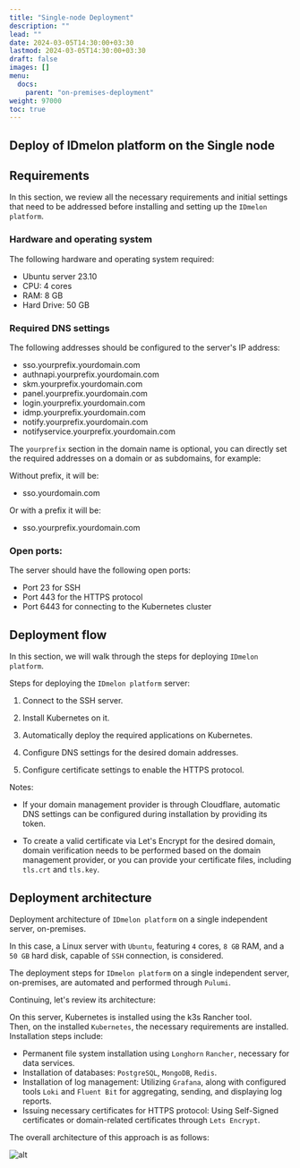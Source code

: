 ```yaml
---
title: "Single-node Deployment"
description: ""
lead: ""
date: 2024-03-05T14:30:00+03:30
lastmod: 2024-03-05T14:30:00+03:30
draft: false
images: []
menu:
  docs:
    parent: "on-premises-deployment"
weight: 97000
toc: true
---
```


## Deploy of IDmelon platform on the Single node  

## Requirements  

In this section, we review all the necessary requirements and initial settings that need to be addressed before installing and setting up the `IDmelon platform`.  

### Hardware and operating system  

The following hardware and operating system required:  

- Ubuntu server 23.10  
- CPU: 4 cores  
- RAM: 8 GB  
- Hard Drive: 50 GB  

### Required DNS settings  

The following addresses should be configured to the server's IP address:  

- sso.yourprefix.yourdomain.com  
- authnapi.yourprefix.yourdomain.com  
- skm.yourprefix.yourdomain.com  
- panel.yourprefix.yourdomain.com  
- login.yourprefix.yourdomain.com  
- idmp.yourprefix.yourdomain.com  
- notify.yourprefix.yourdomain.com  
- notifyservice.yourprefix.yourdomain.com  

The `yourprefix` section in the domain name is optional, you can directly set the required addresses on a domain or as subdomains, for example:  

Without prefix, it will be:  

- sso.yourdomain.com  

Or with a prefix it will be:  

- sso.yourprefix.yourdomain.com  

### Open ports:  

The server should have the following open ports:  

- Port 23 for SSH  
- Port 443 for the HTTPS protocol  
- Port 6443 for connecting to the Kubernetes cluster  

## Deployment flow  

In this section, we will walk through the steps for deploying `IDmelon platform`.  

Steps for deploying the `IDmelon platform` server:  

1. Connect to the SSH server.  

2. Install Kubernetes on it.  

3. Automatically deploy the required applications on Kubernetes.  

4. Configure DNS settings for the desired domain addresses.  

5. Configure certificate settings to enable the HTTPS protocol.  

Notes:  

- If your domain management provider is through Cloudflare, automatic DNS settings can be configured during installation by providing its token.  

- To create a valid certificate via Let's Encrypt for the desired domain, domain verification needs to be performed based on the domain management provider, or you can provide your certificate files, including `tls.crt` and `tls.key`.  

## Deployment architecture  

Deployment architecture of `IDmelon platform` on a single independent server, on-premises.  

In this case, a Linux server with `Ubuntu`, featuring `4` cores, `8 GB` RAM, and a `50 GB` hard disk, capable of `SSH` connection, is considered.  

The deployment steps for `IDmelon platform` on a single independent server, on-premises, are automated and performed through `Pulumi`.  

Continuing, let's review its architecture:  

On this server, Kubernetes is installed using the k3s Rancher tool.  
Then, on the installed `Kubernetes`, the necessary requirements are installed. Installation steps include:  

- Permanent file system installation using `Longhorn` `Rancher`, necessary for data services.  
- Installation of databases: `PostgreSQL`, `MongoDB`, `Redis`.
- Installation of log management: Utilizing `Grafana`, along with configured tools `Loki` and `Fluent Bit` for aggregating, sending, and displaying log reports.
- Issuing necessary certificates for HTTPS protocol: Using Self-Signed certificates or domain-related certificates through `Lets Encrypt`.  

The overall architecture of this approach is as follows:  

![alt](/images/vendor/deploy/idmelon_cloud_02.svg)  

